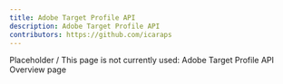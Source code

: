 ```yaml
---
title: Adobe Target Profile API
description: Adobe Target Profile API
contributors: https://github.com/icaraps
---
```


Placeholder / This page is not currently used: Adobe Target Profile API Overview page

